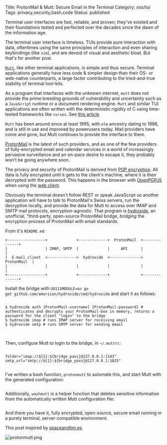Title: ProtonMail & Mutt: Secure Email in the Terminal
Category: oss/tui
Tags: privacy,security,bash,code
Status: published

Terminal user interfaces are fast, reliable, and proven; they've existed and their foundations tested and perfected over the decades since the dawn of the information age.
 
 The terminal user interface is timeless. TUIs provide pure interaction with data, oftentimes using the same principles of interaction and even sharing keybindings (like `vim`), and are devoid of visual and aesthetic bloat. But that's for another post.  

[`Mutt`](http://www.mutt.org/), like other terminal applications, is simple and thus secure. Terminal applications generally have less code & simpler design than their OS- or web-native counterparts, a large factor contributing to the tried-and-true stability of terminal tool-kits. 

As a program that interfaces with the unknown internet, `mutt` does not provide the prime breeding grounds of vulnerability and uncertainty such as a `JavaScript` runtime or a document rendering engine. `Mutt` and similar TUI applications are often written with the deterministic rigidity of C using time-tested frameworks like `curses`.  See [this article](https://www.vice.com/en_us/article/nzea38/why-security-experts-are-using-an-ancient-email-format-in-2015).

`Mutt` has been around since at least 1995, with `elm` ancestry dating to 1986, and is still in use and improved by powerusers today. Mail providers have come and gone, but Mutt continues to provide the interface to them. 

[ProtonMail](https://www.protonmail.com) is the latest of such providers, and as one of the few providers of fully-encrypted email and calendar services in a world of increasingly pervasive surveillance and an on-pace desire to escape it, they probably won't be going anywhere soon. 

The privacy and security of ProtonMail is derived from [PGP encryption](https://protonmail.com/blog/what-is-pgp-encryption/). All data is fully encrypted until it gets to the client's machine, where it is then decrypted with the password. This happens in the browser with [OpenPGPJS](https://github.com/openpgpjs/openpgpjs)
 when using the [web client](https://github.com/ProtonMail/WebClient).

Obviously the terminal doesn't follow REST or speak JavaScript so another application will have to talk to ProtonMail's Swiss servers, run the decryption locally, and provide the data for Mutt to access over IMAP and SMTP mail protocols, encryption-agnostic. That program is [hydroxide](https://github.com/emersion/hydroxide), an unofficial, "third-party, open-source ProtonMail bridge, _bridging_ the encryption process of ProtonMail with email standards.
  
  From it's <code class="bash inline">README.md</code>: 

    +-----------------+             +-------------+  ProtonMail  +--------------+
    |                 | IMAP, SMTP  |             |     API      |              |
    |  E-mail client  <------------->  hydroxide  <-------------->  ProtonMail  |
    |                 |             |             |              |              |
    +-----------------+             +-------------+              +--------------+
    
Install the bridge with <code class="bash inline">GO111MODULE=on go get github.com/emersion/hydroxide/cmd/hydroxide</code> and start it as follows: 

<pre><code class="bash" id="hydroxide-commands">
$ hydroxide auth [ProtonMail-username] [ProtonMail-password] # authenticates and decrypts your ProtonMail-box in memory, returns a password for the client "login" to the bridge
$ hydroxide imap # runs IMAP server for receiving email
$ hydroxide smtp # runs SMTP server for sending email

</code>
</pre>

Then, configure Mutt to login to the bridge, in <code class="bash inline">~/.muttrc</code>: 

<pre><code class="bash" id="muttrc-creds">
folder="imap://${1}:${bridge_pass}@127.0.0.1:1143" 
smtp_url="smtp://${1}:${bridge_pass}@127.0.0.1:1025"

</code></pre>

I've written a bash function, <code class="bash inline">protonmutt</code> to automate this, and start Mutt with the generated configuration: 

<pre><code class="bash" id="protonmutt"></code></pre>

Additionally, <code class="bash inline">washmutt</code> is a helper function that deletes sensitive information from the automatically written Mutt configuration file: 

<pre><code class="bash" id="washmutt"></code></pre>

And there you have it, fully encrypted, open-source, secure email running in a purely terminal, server-compatible environment.  

This post inspired by [spaceandtim.es](https://spaceandtim.es/code/protonmail_mutt/).

![protonmutt.png]({photo}tmux/protonmutt.png)

<script>
    highlightInlineCode();
    
    highlightCodeElement("muttrc-creds");
    highlightCodeElement("hydroxide-commands");
    
    fetchAndHighlightCodeElement(
        {
            elementId: "protonmutt",
            fileUrl: "https://raw.githubusercontent.com/rwev/evix/master/.bash/functions/comms",
            startLine: 11,
            endLine: 1000,
            removeEmptyLines: false
        }
    );
    fetchAndHighlightCodeElement(
        {
            elementId: "washmutt",
            fileUrl: "https://raw.githubusercontent.com/rwev/evix/master/.bash/functions/comms",
            startLine: 3,
            endLine: 10
        }
    );
</script>
